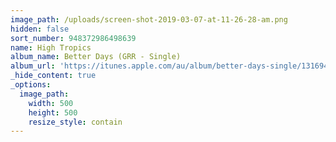 ```yaml
---
image_path: /uploads/screen-shot-2019-03-07-at-11-26-28-am.png
hidden: false
sort_number: 948372986498639
name: High Tropics
album_name: Better Days (GRR - Single)
album_url: 'https://itunes.apple.com/au/album/better-days-single/1316941768'
_hide_content: true
_options:
  image_path:
    width: 500
    height: 500
    resize_style: contain
---
```


